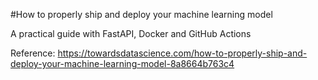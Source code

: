 #How to properly ship and deploy your machine learning model

A practical guide with FastAPI, Docker and GitHub Actions

Reference: 
https://towardsdatascience.com/how-to-properly-ship-and-deploy-your-machine-learning-model-8a8664b763c4